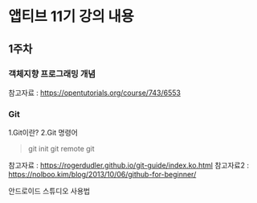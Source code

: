 # 앱티브 11기 강의 내용

## 1주차
### 객체지향 프로그래밍 개념

참고자료 : https://opentutorials.org/course/743/6553


### Git
1.Git이란?
2.Git 명령어
> git init
> git remote
> git 

참고자료 : https://rogerdudler.github.io/git-guide/index.ko.html
참고자료2 : https://nolboo.kim/blog/2013/10/06/github-for-beginner/

안드로이드 스튜디오 사용법
